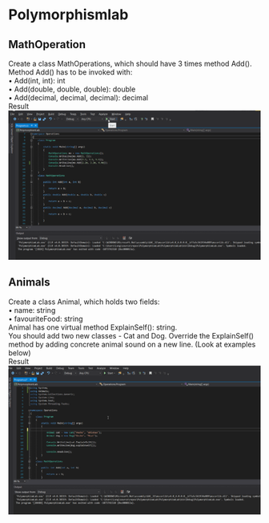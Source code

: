 # Polymorphismlab
## MathOperation
Create a class MathOperations, which should have 3 times method Add(). Method Add() has to be invoked with:</br>
•	Add(int, int): int</br>
•	Add(double, double, double): double</br>
•	Add(decimal, decimal, decimal): decimal</br>
Result
![TestOperation](./img/TestOperations.gif "Logo Operation 1")
## Animals
Create a class Animal, which holds two fields:</br>
•	name: string</br>
•	favouriteFood: string</br>
Animal has one virtual method ExplainSelf(): string.</br>
You should add two new classes - Cat and Dog. Override the ExplainSelf() method by adding concrete animal sound on a new line. (Look at examples below) </br>
Result</br>
![TestAnimals](./img/TestAnimals.gif "Logo Animals 1")
